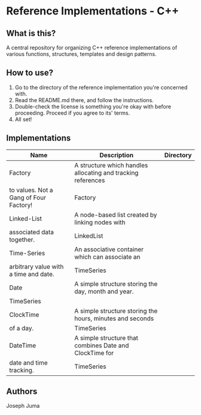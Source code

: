 # Reference Implementations - C++

## What is this?
A central repository for organizing C++ reference implementations of 
various functions, structures, templates and design patterns.

## How to use?
1. Go to the directory of the reference implementation you're concerned 
with.
2. Read the README.md there, and follow the instructions.
3. Double-check the license is something you're okay with before 
proceeding. Proceed if you agree to its' terms.
3. All set!

## Implementations
| Name | Description | Directory |
| ---- | ----------- | --------- |
| Factory | A structure which handles allocating and tracking references 
to values. Not a Gang of Four Factory! | Factory |
| Linked-List | A node-based list created by linking nodes with 
associated data together. | LinkedList |
| Time-Series | An associative container which can associate an 
arbitrary value with a time and date. | TimeSeries |
| Date | A simple structure storing the day, month and year. | 
TimeSeries |
| ClockTime | A simple structure storing the hours, minutes and seconds 
of a day. | TimeSeries |
| DateTime | A simple structure that combines Date and ClockTime for 
date and time tracking. | TimeSeries |

## Authors
Joseph Juma
